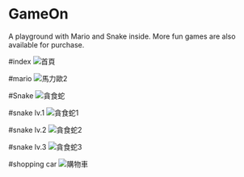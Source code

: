 # GameOn

A playground with Mario and Snake inside. More fun games are also available for purchase.

#index
![首頁](https://user-images.githubusercontent.com/114140041/224704229-4fa24d7b-9de4-40d0-a437-7f76c22ceb09.png)



#mario
![馬力歐2](https://user-images.githubusercontent.com/114140041/224704187-2b6ce9bd-33b1-4948-8973-69f0d6bbba54.png)


#Snake
![貪食蛇](https://user-images.githubusercontent.com/114140041/224704328-536a8205-25d3-41a1-bf8c-f945a0c7a048.png)


#snake lv.1
![貪食蛇1](https://user-images.githubusercontent.com/114140041/224704078-646da864-6ed9-49c0-8c71-084b4de35ffe.png)

#snake lv.2
![貪食蛇2](https://user-images.githubusercontent.com/114140041/224704110-7ef99544-419a-486b-9805-58a649b234e9.png)


#snake lv.3
![貪食蛇3](https://user-images.githubusercontent.com/114140041/224704122-3e675f16-181f-4b01-a445-888933868d2d.png)




#shopping car
![購物車](https://user-images.githubusercontent.com/114140041/224700604-239ea8ba-fde0-4ae5-b112-40484fc3f266.png)
